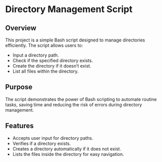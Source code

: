 # Directory Management Script

## Overview
This project is a simple Bash script designed to manage directories efficiently. The script allows users to:
- Input a directory path.
- Check if the specified directory exists.
- Create the directory if it doesn’t exist.
- List all files within the directory.

## Purpose
The script demonstrates the power of Bash scripting to automate routine tasks, saving time and reducing the risk of errors during directory management.

## Features
- Accepts user input for directory paths.
- Verifies if a directory exists.
- Creates a directory automatically if it does not exist.
- Lists the files inside the directory for easy navigation.
